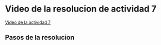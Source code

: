 # Video de la resolucion de actividad 7

<a   href="https://drive.google.com/drive/folders/1kKALKRy8j1qCEVvR-F1YJ7lfcEQwNdCp?usp=sharing" target="_blank" >Video de la actividad 7 </a>


## Pasos de la resolucion

